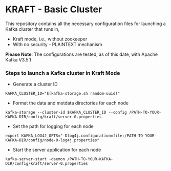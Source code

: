 # KRAFT - Basic Cluster
This repository contains all the necessary configuration files for launching a Kafka cluster that runs in,
* Kraft mode, i.e., without zookeeper
* With no security - PLAINTEXT mechanism

**Please Note**: The configurations are tested, as of this date, with Apache Kafka V3.5.1

### Steps to launch a Kafka cluster in Kraft Mode

* Generate a cluster ID
```
KAFKA_CLUSTER_ID="$(kafka-storage.sh random-uuid)"
```
* Format the data and metdata directories for each node
```
kafka-storage --cluster-id $KAFKA_CLUSTER_ID --config /PATH-TO-YOUR-KAFKA-DIR/config/kraft/server-0.properties
```
* Set the path for logging for each node
```
export KAFKA_LOG4J_OPTS="-Dlog4j.configuration=file:/PATH-TO-YOUR-KAFKA-DIR/config/node-0-log4j.properties"
```
* Start the server application for each node
```
kafka-server-start -daemon /PATH-TO-YOUR-KAFKA-DIR/config/kraft/server-0.properties
```

